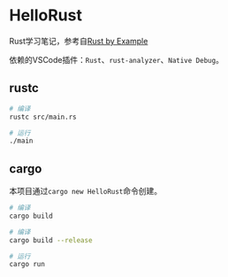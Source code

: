 # HelloRust

Rust学习笔记，参考自[Rust by Example](https://doc.rust-lang.org/rust-by-example/index.html)

依赖的VSCode插件：`Rust`、`rust-analyzer`、`Native Debug`。

## rustc

```bash
# 编译
rustc src/main.rs

# 运行
./main
```

## cargo

本项目通过`cargo new HelloRust`命令创建。

```bash
# 编译
cargo build

# 编译
cargo build --release

# 运行
cargo run
```
